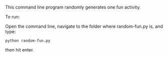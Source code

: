 This command line program randomly generates one fun activity.

To run:

Open the command line, navigate to the folder where random-fun.py is,
 and type: 

`python random-fun.py`

then hit enter.
